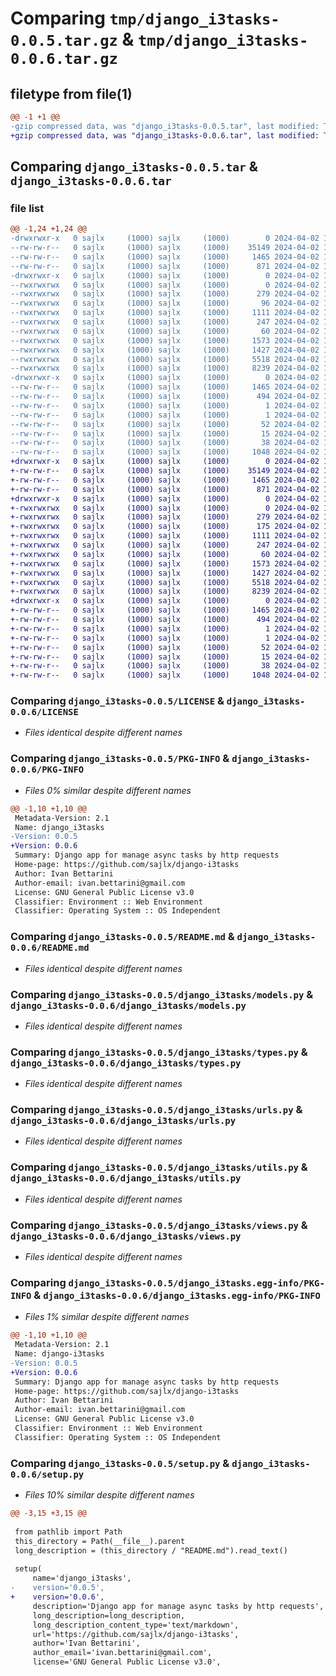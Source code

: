 # Comparing `tmp/django_i3tasks-0.0.5.tar.gz` & `tmp/django_i3tasks-0.0.6.tar.gz`

## filetype from file(1)

```diff
@@ -1 +1 @@
-gzip compressed data, was "django_i3tasks-0.0.5.tar", last modified: Tue Apr  2 17:55:51 2024, max compression
+gzip compressed data, was "django_i3tasks-0.0.6.tar", last modified: Tue Apr  2 18:05:14 2024, max compression
```

## Comparing `django_i3tasks-0.0.5.tar` & `django_i3tasks-0.0.6.tar`

### file list

```diff
@@ -1,24 +1,24 @@
-drwxrwxr-x   0 sajlx     (1000) sajlx     (1000)        0 2024-04-02 17:55:51.080953 django_i3tasks-0.0.5/
--rw-rw-r--   0 sajlx     (1000) sajlx     (1000)    35149 2024-04-02 16:20:15.000000 django_i3tasks-0.0.5/LICENSE
--rw-rw-r--   0 sajlx     (1000) sajlx     (1000)     1465 2024-04-02 17:55:51.080953 django_i3tasks-0.0.5/PKG-INFO
--rw-rw-r--   0 sajlx     (1000) sajlx     (1000)      871 2024-04-02 17:49:46.000000 django_i3tasks-0.0.5/README.md
-drwxrwxr-x   0 sajlx     (1000) sajlx     (1000)        0 2024-04-02 17:55:51.080953 django_i3tasks-0.0.5/django_i3tasks/
--rwxrwxrwx   0 sajlx     (1000) sajlx     (1000)        0 2024-04-02 17:03:45.000000 django_i3tasks-0.0.5/django_i3tasks/__init__.py
--rwxrwxrwx   0 sajlx     (1000) sajlx     (1000)      279 2024-04-02 17:03:45.000000 django_i3tasks-0.0.5/django_i3tasks/admin.py
--rwxrwxrwx   0 sajlx     (1000) sajlx     (1000)       96 2024-04-02 17:53:23.000000 django_i3tasks-0.0.5/django_i3tasks/apps.py
--rwxrwxrwx   0 sajlx     (1000) sajlx     (1000)     1111 2024-04-02 17:03:45.000000 django_i3tasks-0.0.5/django_i3tasks/models.py
--rwxrwxrwx   0 sajlx     (1000) sajlx     (1000)      247 2024-04-02 17:03:45.000000 django_i3tasks-0.0.5/django_i3tasks/tasks.py
--rwxrwxrwx   0 sajlx     (1000) sajlx     (1000)       60 2024-04-02 17:03:45.000000 django_i3tasks-0.0.5/django_i3tasks/tests.py
--rwxrwxrwx   0 sajlx     (1000) sajlx     (1000)     1573 2024-04-02 17:03:45.000000 django_i3tasks-0.0.5/django_i3tasks/types.py
--rwxrwxrwx   0 sajlx     (1000) sajlx     (1000)     1427 2024-04-02 17:03:45.000000 django_i3tasks-0.0.5/django_i3tasks/urls.py
--rwxrwxrwx   0 sajlx     (1000) sajlx     (1000)     5518 2024-04-02 17:03:45.000000 django_i3tasks-0.0.5/django_i3tasks/utils.py
--rwxrwxrwx   0 sajlx     (1000) sajlx     (1000)     8239 2024-04-02 17:03:45.000000 django_i3tasks-0.0.5/django_i3tasks/views.py
-drwxrwxr-x   0 sajlx     (1000) sajlx     (1000)        0 2024-04-02 17:55:51.080953 django_i3tasks-0.0.5/django_i3tasks.egg-info/
--rw-rw-r--   0 sajlx     (1000) sajlx     (1000)     1465 2024-04-02 17:55:51.000000 django_i3tasks-0.0.5/django_i3tasks.egg-info/PKG-INFO
--rw-rw-r--   0 sajlx     (1000) sajlx     (1000)      494 2024-04-02 17:55:51.000000 django_i3tasks-0.0.5/django_i3tasks.egg-info/SOURCES.txt
--rw-rw-r--   0 sajlx     (1000) sajlx     (1000)        1 2024-04-02 17:55:51.000000 django_i3tasks-0.0.5/django_i3tasks.egg-info/dependency_links.txt
--rw-rw-r--   0 sajlx     (1000) sajlx     (1000)        1 2024-04-02 17:55:51.000000 django_i3tasks-0.0.5/django_i3tasks.egg-info/not-zip-safe
--rw-rw-r--   0 sajlx     (1000) sajlx     (1000)       52 2024-04-02 17:55:51.000000 django_i3tasks-0.0.5/django_i3tasks.egg-info/requires.txt
--rw-rw-r--   0 sajlx     (1000) sajlx     (1000)       15 2024-04-02 17:55:51.000000 django_i3tasks-0.0.5/django_i3tasks.egg-info/top_level.txt
--rw-rw-r--   0 sajlx     (1000) sajlx     (1000)       38 2024-04-02 17:55:51.080953 django_i3tasks-0.0.5/setup.cfg
--rw-rw-r--   0 sajlx     (1000) sajlx     (1000)     1048 2024-04-02 17:55:47.000000 django_i3tasks-0.0.5/setup.py
+drwxrwxr-x   0 sajlx     (1000) sajlx     (1000)        0 2024-04-02 18:05:14.495578 django_i3tasks-0.0.6/
+-rw-rw-r--   0 sajlx     (1000) sajlx     (1000)    35149 2024-04-02 16:20:15.000000 django_i3tasks-0.0.6/LICENSE
+-rw-rw-r--   0 sajlx     (1000) sajlx     (1000)     1465 2024-04-02 18:05:14.491578 django_i3tasks-0.0.6/PKG-INFO
+-rw-rw-r--   0 sajlx     (1000) sajlx     (1000)      871 2024-04-02 17:49:46.000000 django_i3tasks-0.0.6/README.md
+drwxrwxr-x   0 sajlx     (1000) sajlx     (1000)        0 2024-04-02 18:05:14.491578 django_i3tasks-0.0.6/django_i3tasks/
+-rwxrwxrwx   0 sajlx     (1000) sajlx     (1000)        0 2024-04-02 17:03:45.000000 django_i3tasks-0.0.6/django_i3tasks/__init__.py
+-rwxrwxrwx   0 sajlx     (1000) sajlx     (1000)      279 2024-04-02 17:03:45.000000 django_i3tasks-0.0.6/django_i3tasks/admin.py
+-rwxrwxrwx   0 sajlx     (1000) sajlx     (1000)      175 2024-04-02 18:03:36.000000 django_i3tasks-0.0.6/django_i3tasks/apps.py
+-rwxrwxrwx   0 sajlx     (1000) sajlx     (1000)     1111 2024-04-02 17:03:45.000000 django_i3tasks-0.0.6/django_i3tasks/models.py
+-rwxrwxrwx   0 sajlx     (1000) sajlx     (1000)      247 2024-04-02 17:03:45.000000 django_i3tasks-0.0.6/django_i3tasks/tasks.py
+-rwxrwxrwx   0 sajlx     (1000) sajlx     (1000)       60 2024-04-02 17:03:45.000000 django_i3tasks-0.0.6/django_i3tasks/tests.py
+-rwxrwxrwx   0 sajlx     (1000) sajlx     (1000)     1573 2024-04-02 17:03:45.000000 django_i3tasks-0.0.6/django_i3tasks/types.py
+-rwxrwxrwx   0 sajlx     (1000) sajlx     (1000)     1427 2024-04-02 17:03:45.000000 django_i3tasks-0.0.6/django_i3tasks/urls.py
+-rwxrwxrwx   0 sajlx     (1000) sajlx     (1000)     5518 2024-04-02 17:03:45.000000 django_i3tasks-0.0.6/django_i3tasks/utils.py
+-rwxrwxrwx   0 sajlx     (1000) sajlx     (1000)     8239 2024-04-02 17:03:45.000000 django_i3tasks-0.0.6/django_i3tasks/views.py
+drwxrwxr-x   0 sajlx     (1000) sajlx     (1000)        0 2024-04-02 18:05:14.491578 django_i3tasks-0.0.6/django_i3tasks.egg-info/
+-rw-rw-r--   0 sajlx     (1000) sajlx     (1000)     1465 2024-04-02 18:05:14.000000 django_i3tasks-0.0.6/django_i3tasks.egg-info/PKG-INFO
+-rw-rw-r--   0 sajlx     (1000) sajlx     (1000)      494 2024-04-02 18:05:14.000000 django_i3tasks-0.0.6/django_i3tasks.egg-info/SOURCES.txt
+-rw-rw-r--   0 sajlx     (1000) sajlx     (1000)        1 2024-04-02 18:05:14.000000 django_i3tasks-0.0.6/django_i3tasks.egg-info/dependency_links.txt
+-rw-rw-r--   0 sajlx     (1000) sajlx     (1000)        1 2024-04-02 18:05:14.000000 django_i3tasks-0.0.6/django_i3tasks.egg-info/not-zip-safe
+-rw-rw-r--   0 sajlx     (1000) sajlx     (1000)       52 2024-04-02 18:05:14.000000 django_i3tasks-0.0.6/django_i3tasks.egg-info/requires.txt
+-rw-rw-r--   0 sajlx     (1000) sajlx     (1000)       15 2024-04-02 18:05:14.000000 django_i3tasks-0.0.6/django_i3tasks.egg-info/top_level.txt
+-rw-rw-r--   0 sajlx     (1000) sajlx     (1000)       38 2024-04-02 18:05:14.495578 django_i3tasks-0.0.6/setup.cfg
+-rw-rw-r--   0 sajlx     (1000) sajlx     (1000)     1048 2024-04-02 18:05:06.000000 django_i3tasks-0.0.6/setup.py
```

### Comparing `django_i3tasks-0.0.5/LICENSE` & `django_i3tasks-0.0.6/LICENSE`

 * *Files identical despite different names*

### Comparing `django_i3tasks-0.0.5/PKG-INFO` & `django_i3tasks-0.0.6/PKG-INFO`

 * *Files 0% similar despite different names*

```diff
@@ -1,10 +1,10 @@
 Metadata-Version: 2.1
 Name: django_i3tasks
-Version: 0.0.5
+Version: 0.0.6
 Summary: Django app for manage async tasks by http requests
 Home-page: https://github.com/sajlx/django-i3tasks
 Author: Ivan Bettarini
 Author-email: ivan.bettarini@gmail.com
 License: GNU General Public License v3.0
 Classifier: Environment :: Web Environment
 Classifier: Operating System :: OS Independent
```

### Comparing `django_i3tasks-0.0.5/README.md` & `django_i3tasks-0.0.6/README.md`

 * *Files identical despite different names*

### Comparing `django_i3tasks-0.0.5/django_i3tasks/models.py` & `django_i3tasks-0.0.6/django_i3tasks/models.py`

 * *Files identical despite different names*

### Comparing `django_i3tasks-0.0.5/django_i3tasks/types.py` & `django_i3tasks-0.0.6/django_i3tasks/types.py`

 * *Files identical despite different names*

### Comparing `django_i3tasks-0.0.5/django_i3tasks/urls.py` & `django_i3tasks-0.0.6/django_i3tasks/urls.py`

 * *Files identical despite different names*

### Comparing `django_i3tasks-0.0.5/django_i3tasks/utils.py` & `django_i3tasks-0.0.6/django_i3tasks/utils.py`

 * *Files identical despite different names*

### Comparing `django_i3tasks-0.0.5/django_i3tasks/views.py` & `django_i3tasks-0.0.6/django_i3tasks/views.py`

 * *Files identical despite different names*

### Comparing `django_i3tasks-0.0.5/django_i3tasks.egg-info/PKG-INFO` & `django_i3tasks-0.0.6/django_i3tasks.egg-info/PKG-INFO`

 * *Files 1% similar despite different names*

```diff
@@ -1,10 +1,10 @@
 Metadata-Version: 2.1
 Name: django-i3tasks
-Version: 0.0.5
+Version: 0.0.6
 Summary: Django app for manage async tasks by http requests
 Home-page: https://github.com/sajlx/django-i3tasks
 Author: Ivan Bettarini
 Author-email: ivan.bettarini@gmail.com
 License: GNU General Public License v3.0
 Classifier: Environment :: Web Environment
 Classifier: Operating System :: OS Independent
```

### Comparing `django_i3tasks-0.0.5/setup.py` & `django_i3tasks-0.0.6/setup.py`

 * *Files 10% similar despite different names*

```diff
@@ -3,15 +3,15 @@
 
 from pathlib import Path
 this_directory = Path(__file__).parent
 long_description = (this_directory / "README.md").read_text()
 
 setup(
     name='django_i3tasks',
-    version='0.0.5',
+    version='0.0.6',
     description='Django app for manage async tasks by http requests',
     long_description=long_description,
     long_description_content_type='text/markdown',
     url='https://github.com/sajlx/django-i3tasks',
     author='Ivan Bettarini',
     author_email='ivan.bettarini@gmail.com',
     license='GNU General Public License v3.0',
```

